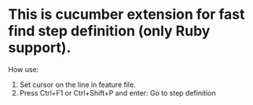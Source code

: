 # This is cucumber extension for fast find step definition (only Ruby support).
How use:
1. Set cursor on the line in feature file.
2. Press Ctrl+F1 or Ctrl+Shift+P and enter: Go to step definition 
